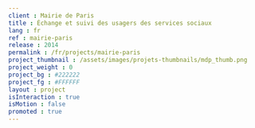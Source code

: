 ```yaml
---
client : Mairie de Paris
title : Échange et suivi des usagers des services sociaux
lang : fr
ref : mairie-paris
release : 2014
permalink : /fr/projects/mairie-paris
project_thumbnail : /assets/images/projets-thumbnails/mdp_thumb.png
project_weight : 0
project_bg : #222222
project_fg : #FFFFFF
layout : project
isInteraction : true
isMotion : false
promoted : true
---
```


